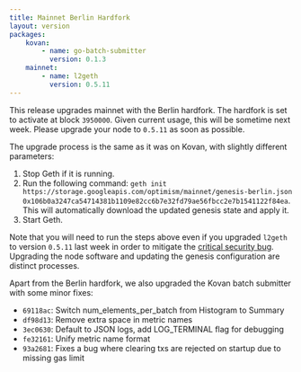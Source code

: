 ```yaml
---
title: Mainnet Berlin Hardfork
layout: version
packages:
    kovan:
        - name: go-batch-submitter
          version: 0.1.3
    mainnet:
        - name: l2geth
          version: 0.5.11
---
```


This release upgrades mainnet with the Berlin hardfork. The hardfork is set to activate at block `3950000`. Given current usage, this will be sometime next week. Please upgrade your node to `0.5.11` as soon as possible.

The upgrade process is the same as it was on Kovan, with slightly different parameters:

1. Stop Geth if it is running.
2. Run the following command: `geth init https://storage.googleapis.com/optimism/mainnet/genesis-berlin.json 0x106b0a3247ca54714381b1109e82cc6b7e32fd79ae56fbcc2e7b1541122f84ea`. This will automatically download the updated genesis state and apply it.
3. Start Geth.

Note that you will need to run the steps above even if you upgraded `l2geth` to version `0.5.11` last week in order to mitigate the [critical security bug](/2022/02/08/critical-security-update.html). Upgrading the node software and updating the genesis configuration are distinct processes.

Apart from the Berlin hardfork, we also upgraded the Kovan batch submitter with some minor fixes:

- `69118ac`: Switch num_elements_per_batch from Histogram to Summary
- `df98d13`: Remove extra space in metric names
- `3ec0630`: Default to JSON logs, add LOG_TERMINAL flag for debugging
- `fe32161`: Unify metric name format
- `93a2681`: Fixes a bug where clearing txs are rejected on startup due to missing gas limit